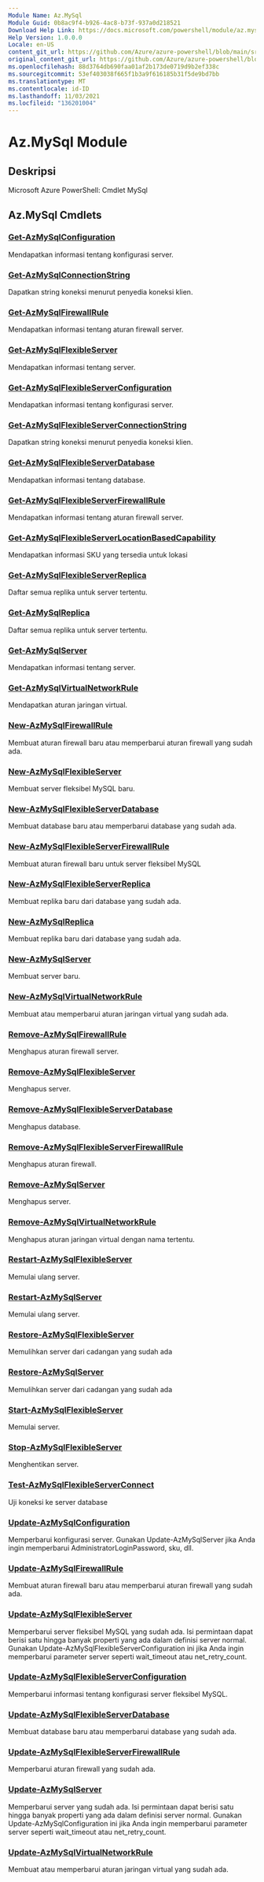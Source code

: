```yaml
---
Module Name: Az.MySql
Module Guid: 0b8ac9f4-b926-4ac8-b73f-937a0d218521
Download Help Link: https://docs.microsoft.com/powershell/module/az.mysql
Help Version: 1.0.0.0
Locale: en-US
content_git_url: https://github.com/Azure/azure-powershell/blob/main/src/MySql/help/Az.MySql.md
original_content_git_url: https://github.com/Azure/azure-powershell/blob/main/src/MySql/help/Az.MySql.md
ms.openlocfilehash: 88d3764db690faa01af2b173de0719d9b2ef338c
ms.sourcegitcommit: 53ef403038f665f1b3a9f616185b31f5de9bd7bb
ms.translationtype: MT
ms.contentlocale: id-ID
ms.lasthandoff: 11/03/2021
ms.locfileid: "136201004"
---
```

# Az.MySql Module
## Deskripsi
Microsoft Azure PowerShell: Cmdlet MySql

## Az.MySql Cmdlets
### [Get-AzMySqlConfiguration](Get-AzMySqlConfiguration.md)
Mendapatkan informasi tentang konfigurasi server.

### [Get-AzMySqlConnectionString](Get-AzMySqlConnectionString.md)
Dapatkan string koneksi menurut penyedia koneksi klien.

### [Get-AzMySqlFirewallRule](Get-AzMySqlFirewallRule.md)
Mendapatkan informasi tentang aturan firewall server.

### [Get-AzMySqlFlexibleServer](Get-AzMySqlFlexibleServer.md)
Mendapatkan informasi tentang server.

### [Get-AzMySqlFlexibleServerConfiguration](Get-AzMySqlFlexibleServerConfiguration.md)
Mendapatkan informasi tentang konfigurasi server.

### [Get-AzMySqlFlexibleServerConnectionString](Get-AzMySqlFlexibleServerConnectionString.md)
Dapatkan string koneksi menurut penyedia koneksi klien.

### [Get-AzMySqlFlexibleServerDatabase](Get-AzMySqlFlexibleServerDatabase.md)
Mendapatkan informasi tentang database.

### [Get-AzMySqlFlexibleServerFirewallRule](Get-AzMySqlFlexibleServerFirewallRule.md)
Mendapatkan informasi tentang aturan firewall server.

### [Get-AzMySqlFlexibleServerLocationBasedCapability](Get-AzMySqlFlexibleServerLocationBasedCapability.md)
Mendapatkan informasi SKU yang tersedia untuk lokasi

### [Get-AzMySqlFlexibleServerReplica](Get-AzMySqlFlexibleServerReplica.md)
Daftar semua replika untuk server tertentu.

### [Get-AzMySqlReplica](Get-AzMySqlReplica.md)
Daftar semua replika untuk server tertentu.

### [Get-AzMySqlServer](Get-AzMySqlServer.md)
Mendapatkan informasi tentang server.

### [Get-AzMySqlVirtualNetworkRule](Get-AzMySqlVirtualNetworkRule.md)
Mendapatkan aturan jaringan virtual.

### [New-AzMySqlFirewallRule](New-AzMySqlFirewallRule.md)
Membuat aturan firewall baru atau memperbarui aturan firewall yang sudah ada.

### [New-AzMySqlFlexibleServer](New-AzMySqlFlexibleServer.md)
Membuat server fleksibel MySQL baru.

### [New-AzMySqlFlexibleServerDatabase](New-AzMySqlFlexibleServerDatabase.md)
Membuat database baru atau memperbarui database yang sudah ada.

### [New-AzMySqlFlexibleServerFirewallRule](New-AzMySqlFlexibleServerFirewallRule.md)
Membuat aturan firewall baru untuk server fleksibel MySQL

### [New-AzMySqlFlexibleServerReplica](New-AzMySqlFlexibleServerReplica.md)
Membuat replika baru dari database yang sudah ada.

### [New-AzMySqlReplica](New-AzMySqlReplica.md)
Membuat replika baru dari database yang sudah ada.

### [New-AzMySqlServer](New-AzMySqlServer.md)
Membuat server baru.

### [New-AzMySqlVirtualNetworkRule](New-AzMySqlVirtualNetworkRule.md)
Membuat atau memperbarui aturan jaringan virtual yang sudah ada.

### [Remove-AzMySqlFirewallRule](Remove-AzMySqlFirewallRule.md)
Menghapus aturan firewall server.

### [Remove-AzMySqlFlexibleServer](Remove-AzMySqlFlexibleServer.md)
Menghapus server.

### [Remove-AzMySqlFlexibleServerDatabase](Remove-AzMySqlFlexibleServerDatabase.md)
Menghapus database.

### [Remove-AzMySqlFlexibleServerFirewallRule](Remove-AzMySqlFlexibleServerFirewallRule.md)
Menghapus aturan firewall.

### [Remove-AzMySqlServer](Remove-AzMySqlServer.md)
Menghapus server.

### [Remove-AzMySqlVirtualNetworkRule](Remove-AzMySqlVirtualNetworkRule.md)
Menghapus aturan jaringan virtual dengan nama tertentu.

### [Restart-AzMySqlFlexibleServer](Restart-AzMySqlFlexibleServer.md)
Memulai ulang server.

### [Restart-AzMySqlServer](Restart-AzMySqlServer.md)
Memulai ulang server.

### [Restore-AzMySqlFlexibleServer](Restore-AzMySqlFlexibleServer.md)
Memulihkan server dari cadangan yang sudah ada

### [Restore-AzMySqlServer](Restore-AzMySqlServer.md)
Memulihkan server dari cadangan yang sudah ada

### [Start-AzMySqlFlexibleServer](Start-AzMySqlFlexibleServer.md)
Memulai server.

### [Stop-AzMySqlFlexibleServer](Stop-AzMySqlFlexibleServer.md)
Menghentikan server.

### [Test-AzMySqlFlexibleServerConnect](Test-AzMySqlFlexibleServerConnect.md)
Uji koneksi ke server database

### [Update-AzMySqlConfiguration](Update-AzMySqlConfiguration.md)
Memperbarui konfigurasi server.
Gunakan Update-AzMySqlServer jika Anda ingin memperbarui AdministratorLoginPassword, sku, dll.

### [Update-AzMySqlFirewallRule](Update-AzMySqlFirewallRule.md)
Membuat aturan firewall baru atau memperbarui aturan firewall yang sudah ada.

### [Update-AzMySqlFlexibleServer](Update-AzMySqlFlexibleServer.md)
Memperbarui server fleksibel MySQL yang sudah ada.
Isi permintaan dapat berisi satu hingga banyak properti yang ada dalam definisi server normal.
Gunakan Update-AzMySqlFlexibleServerConfiguration ini jika Anda ingin memperbarui parameter server seperti wait_timeout atau net_retry_count.

### [Update-AzMySqlFlexibleServerConfiguration](Update-AzMySqlFlexibleServerConfiguration.md)
Memperbarui informasi tentang konfigurasi server fleksibel MySQL.

### [Update-AzMySqlFlexibleServerDatabase](Update-AzMySqlFlexibleServerDatabase.md)
Membuat database baru atau memperbarui database yang sudah ada.

### [Update-AzMySqlFlexibleServerFirewallRule](Update-AzMySqlFlexibleServerFirewallRule.md)
Memperbarui aturan firewall yang sudah ada.

### [Update-AzMySqlServer](Update-AzMySqlServer.md)
Memperbarui server yang sudah ada.
Isi permintaan dapat berisi satu hingga banyak properti yang ada dalam definisi server normal.
Gunakan Update-AzMySqlConfiguration ini jika Anda ingin memperbarui parameter server seperti wait_timeout atau net_retry_count.

### [Update-AzMySqlVirtualNetworkRule](Update-AzMySqlVirtualNetworkRule.md)
Membuat atau memperbarui aturan jaringan virtual yang sudah ada.

